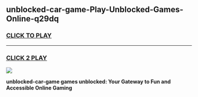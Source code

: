 
## unblocked-car-game-Play-Unblocked-Games-Online-q29dq
<h3>
<a href="https://premium76.site?title=unblocked-car-game&ref=25A">CLICK TO PLAY</a></h3>
<hr>

<h3>
<a href="https://premium76.site?title=unblocked-car-game&ref=25A">CLICK 2 PLAY</a>
  
</h3>

<a href="https://premium76.site?title=unblocked-car-game&ref=25A"><img src="https://clearcache.store/games.png"></a>


**unblocked-car-game games unblocked: Your Gateway to Fun and Accessible Online Gaming**
